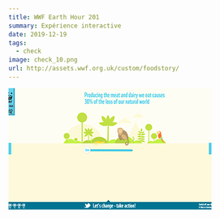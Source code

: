 ```yaml
---
title: WWF Earth Hour 201
summary: Expérience interactive
date: 2019-12-19
tags:
  - check
image: check_10.png
url: http://assets.wwf.org.uk/custom/foodstory/
---
```


![image du site portfolio d'Ivy Chen](/static/img/check_10.png)
